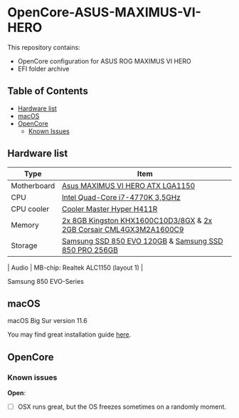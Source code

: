 # OpenCore-ASUS-MAXIMUS-VI-HERO

This repository contains:

- OpenCore configuration for ASUS ROG MAXIMUS VI HERO
- EFI folder archive

## Table of Contents

- [Hardware list](#hardware-list)
- [macOS](#macos)
- [OpenCore](#opencore)
  - [Known Issues](#known-issues)
 

## Hardware list

| Type | Item |
| ---- | ---- |
| Motherboard | [Asus MAXIMUS VI HERO ATX LGA1150](https://pcpartpicker.com/product/msw323/asus-motherboard-maximusvihero) |
| CPU         | [Intel Quad-Core i7-4770K 3,5GHz](https://pcpartpicker.com/product/9ttWGX/intel-cpu-cm8064601464206) |
| CPU cooler  | [Cooler Master Hyper H411R](https://pcpartpicker.com/product/8hx2FT/cooler-master-hyper-h411r-341-cfm-cpu-cooler-rr-h411-20pw-r1) |
| Memory      | [2x 8GB Kingston KHX1600C10D3/8GX](https://pcpartpicker.com/product/6jTmP6/kingston-memory-khx1600c10d3b1k216g) & [2x 2GB Corsair CML4GX3M2A1600C9](https://pcpartpicker.com/product/ZTkD4D/corsair-memory-cml4gx3m2a1600c9b) | 
| Storage     | [Samsung SSD 850 EVO 120GB](https://pcpartpicker.com/product/9Q7CmG/samsung-internal-hard-drive-mz75e120bam) & [Samsung SSD 850 PRO 256GB](https://pcpartpicker.com/product/JMPfrH/samsung-internal-hard-drive-mz7ke256bw)|

| Audio | MB-chip: Realtek ALC1150 (layout 1) |

    
Samsung 850 EVO-Series

## macOS

macOS Big Sur version 11.6 

You may find great installation guide [here](https://dortania.github.io/OpenCore-Install-Guide/installer-guide/).

## OpenCore

### Known issues

**Open**: 
- [ ] OSX runs great, but the OS freezes sometimes on a randomly moment.
